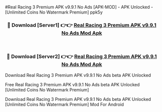 #Real Racing 3 Premium APK v9.9.1 No Ads [APK-MOD] - APK Unlocked - [Unlimited Coins No Watermark Premium] ppk5y



<div align="center">

<h3>🔴 Download [Server1] 👉👉 <a href="https://momento.my/?title=Real_Racing_3_Premium_APK_v9.9.1_No_Ads">Real Racing 3 Premium APK v9.9.1 No Ads Mod Apk</a></h3><br>

<h3>🔴 Download [Server2] 👉👉 <a href="https://momento.my/?title=Real_Racing_3_Premium_APK_v9.9.1_No_Ads">Real Racing 3 Premium APK v9.9.1 No Ads Mod Apk</a></h3>
</div>



Download Real Racing 3 Premium APK v9.9.1 No Ads beta APK Unlocked

Free Real Racing 3 Premium APK v9.9.1 No Ads beta APK Unlocked [Unlimited Coins No Watermark Premium]

Download Real Racing 3 Premium APK v9.9.1 No Ads beta APK Unlocked [Unlimited Coins No Watermark Premium] Mod For Android
